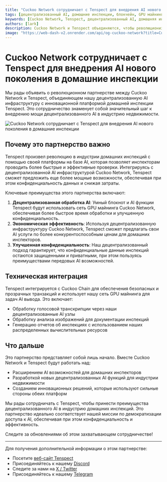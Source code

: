 ```yaml
---
title: "Cuckoo Network сотрудничает с Tenspect для внедрения AI нового поколения в домашние инспекции"
tags: [децентрализованный AI, домашние инспекции, блокчейн, GPU майнинг, технологии недвижимости]
keywords: [Cuckoo Network, Tenspect, децентрализованный AI, домашняя инспекция, блокчейн, GPU майнинг, AI инфраструктура]
authors: [lark]
description: Cuckoo Network и Tenspect объединяются, чтобы революционизировать индустрию домашних инспекций, интегрируя децентрализованную AI инфраструктуру, улучшая конфиденциальность и снижая затраты с помощью блокчейна и технологии GPU майнинга.
image: "https://web-dash-v2.onrender.com/api/og-cuckoo-network?title=Cuckoo%20Network%20сотрудничает%20с%20Tenspect%20для%20внедрения%20AI%20нового%20поколения%20в%20домашние%20инспекции"
---
```


# Cuckoo Network сотрудничает с Tenspect для внедрения AI нового поколения в домашние инспекции

Мы рады объявить о революционном партнерстве между Cuckoo Network и Tenspect, объединяющем нашу децентрализованную AI инфраструктуру с инновационной платформой домашней инспекции Tenspect. Это сотрудничество знаменует собой значительный шаг к внедрению мощи децентрализованного AI в индустрию недвижимости.

![Cuckoo Network сотрудничает с Tenspect для внедрения AI нового поколения в домашние инспекции](https://web-dash-v2.onrender.com/api/og-cuckoo-network?title=Cuckoo%20Network%20сотрудничает%20с%20Tenspect%20для%20внедрения%20AI%20нового%20поколения%20в%20домашние%20инспекции)

## Почему это партнерство важно

Tenspect произвел революцию в индустрии домашних инспекций с помощью своей платформы на базе AI, которая позволяет инспекторам проводить более быстрые и эффективные проверки. Интегрируясь с децентрализованной AI инфраструктурой Cuckoo Network, Tenspect сможет предложить еще более мощные возможности, обеспечивая при этом конфиденциальность данных и снижая затраты.

Ключевые преимущества этого партнерства включают:

1. **Децентрализованная обработка AI**: Умный блокнот и AI функции Tenspect будут использовать сеть GPU майнинга Cuckoo Network, обеспечивая более быстрое время обработки и улучшенную конфиденциальность.
2. **Экономическая эффективность**: Используя децентрализованную инфраструктуру Cuckoo Network, Tenspect сможет предлагать свои AI услуги по более конкурентоспособным ценам для домашних инспекторов.
3. **Улучшенная конфиденциальность**: Наш децентрализованный подход гарантирует, что конфиденциальные данные инспекций остаются защищенными и приватными, при этом пользуясь преимуществами передовых AI возможностей.

## Техническая интеграция

Tenspect интегрируется с Cuckoo Chain для обеспечения безопасных и прозрачных транзакций и использует нашу сеть GPU майнинга для задач AI вывода. Это включает:

- Обработку голосовой транскрипции через наши децентрализованные AI узлы
- Обработку анализа изображений для документации инспекций
- Генерацию отчетов об инспекциях с использованием наших распределенных вычислительных ресурсов

## Что дальше

Это партнерство представляет собой лишь начало. Вместе Cuckoo Network и Tenspect будут работать над:

- Расширением AI возможностей для домашних инспекторов
- Разработкой новых децентрализованных AI функций для индустрии недвижимости
- Созданием инновационных решений, которые используют сильные стороны обеих платформ

Мы рады сотрудничать с Tenspect, чтобы принести преимущества децентрализованного AI в индустрию домашних инспекций. Это партнерство идеально соответствует нашей миссии по демократизации доступа к AI, обеспечивая при этом конфиденциальность и эффективность.

Следите за обновлениями об этом захватывающем сотрудничестве!

------

Для получения дополнительной информации о этом партнерстве:

- Посетите [веб-сайт Tenspect](https://tenspect.com)
- Присоединяйтесь к нашему [Discord](https://cuckoo.network/dc)
- Следите за нами на [X / Twitter](https://cuckoo.network/x)
- Присоединяйтесь к нашему [Telegram](https://cuckoo.network/tg)